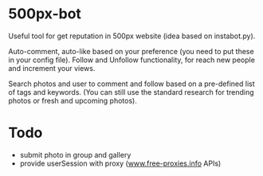 # 500px-bot

Useful tool for get reputation in 500px website (idea based on instabot.py).

Auto-comment, auto-like based on your preference (you need to put these in your config file).
Follow and Unfollow functionality, for reach new people and increment your views.

Search photos and user to comment and follow based on a pre-defined list of tags and keywords.
(You can still use the standard research for trending photos or fresh and upcoming photos).

# Todo
- submit photo in group and gallery
- provide userSession with proxy (www.free-proxies.info APIs)
